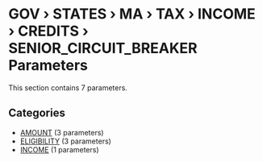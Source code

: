 # GOV › STATES › MA › TAX › INCOME › CREDITS › SENIOR_CIRCUIT_BREAKER Parameters

This section contains 7 parameters.

## Categories

- [AMOUNT](amount/index.md) (3 parameters)
- [ELIGIBILITY](eligibility/index.md) (3 parameters)
- [INCOME](income/index.md) (1 parameters)

